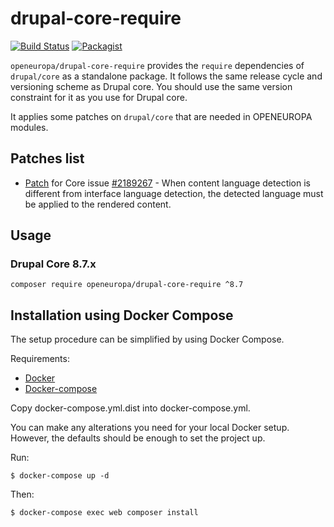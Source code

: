 # drupal-core-require

[![Build Status](https://drone.fpfis.eu/api/badges/openeuropa/drupal-core-require/status.svg?branch=8.7.x)](https://drone.fpfis.eu/openeuropa/drupal-core-require)
[![Packagist](https://img.shields.io/packagist/v/openeuropa/drupal-core-require.svg)](https://packagist.org/packages/openeuropa/drupal-core-require)

``openeuropa/drupal-core-require`` provides the ``require`` dependencies of ``drupal/core`` as a standalone package.
It follows the same release cycle and versioning scheme as Drupal core.
You should use the same version constraint for it as you use for Drupal core.

It applies some patches on ``drupal/core`` that are needed in OPENEUROPA modules.

## Patches list

- [Patch](https://www.drupal.org/files/issues/2018-09-14/2189267-88.patch) for Core issue [#2189267](https://www.drupal.org/project/drupal/issues/2189267) -
When content language detection is different from interface language detection, the detected language must be applied to the rendered content.

## Usage

### Drupal Core 8.7.x

``composer require openeuropa/drupal-core-require ^8.7``

## Installation using Docker Compose

The setup procedure can be simplified by using Docker Compose.

Requirements:

- [Docker](https://www.docker.com/get-docker)
- [Docker-compose](https://docs.docker.com/compose/)

Copy docker-compose.yml.dist into docker-compose.yml.

You can make any alterations you need for your local Docker setup. However, the defaults should be enough to set the project up.

Run:

```
$ docker-compose up -d
```

Then:

```
$ docker-compose exec web composer install
```
